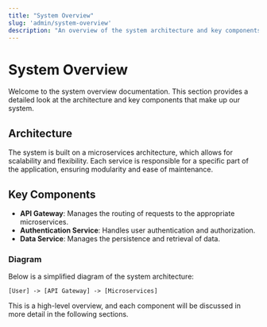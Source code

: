 ```yaml
---
title: "System Overview"
slug: 'admin/system-overview'
description: "An overview of the system architecture and key components."
---
```


# System Overview

Welcome to the system overview documentation. This section provides a detailed look at the architecture and key components that make up our system.

## Architecture

The system is built on a microservices architecture, which allows for scalability and flexibility. Each service is responsible for a specific part of the application, ensuring modularity and ease of maintenance.

## Key Components

- **API Gateway**: Manages the routing of requests to the appropriate microservices.
- **Authentication Service**: Handles user authentication and authorization.
- **Data Service**: Manages the persistence and retrieval of data.

### Diagram

Below is a simplified diagram of the system architecture:

```
[User] -> [API Gateway] -> [Microservices]
```

This is a high-level overview, and each component will be discussed in more detail in the following sections.
